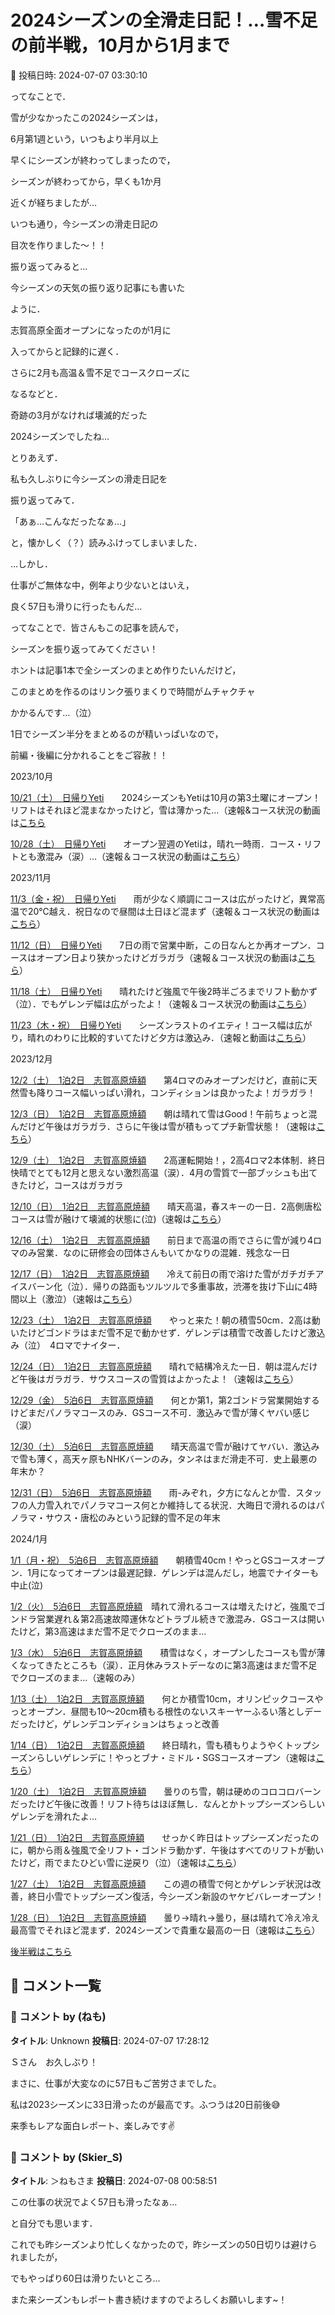 # 2024シーズンの全滑走日記！…雪不足の前半戦，10月から1月まで

📅 投稿日時: 2024-07-07 03:30:10

ってなことで．


雪が少なかったこの2024シーズンは，


6月第1週という，いつもより半月以上


早くにシーズンが終わってしまったので，


シーズンが終わってから，早くも1か月


近くが経ちましたが…


いつも通り，今シーズンの滑走日記の


目次を作りました～！！





振り返ってみると…


今シーズンの天気の振り返り記事にも書いた


ように．


志賀高原全面オープンになったのが1月に


入ってからと記録的に遅く．


さらに2月も高温＆雪不足でコースクローズに


なるなどと．


奇跡の3月がなければ壊滅的だった


2024シーズンでしたね…





とりあえず．


私も久しぶりに今シーズンの滑走日記を


振り返ってみて．


「あぁ…こんなだったなぁ…」


と，懐かしく（？）読みふけってしまいました．





…しかし．


仕事がご無体な中，例年より少ないとはいえ，


良く57日も滑りに行ったもんだ…





ってなことで．皆さんもこの記事を読んで，


シーズンを振り返ってみてください！





ホントは記事1本で全シーズンのまとめ作りたいんだけど，


このまとめを作るのはリンク張りまくりで時間がムチャクチャ


かかるんです…（泣）


1日でシーズン半分をまとめるのが精いっぱいなので，


前編・後編に分かれることをご容赦！！








2023/10月





[10/21（土）　日帰りYeti](e8eec5351d939ed0b01b5b308ca6b47fb.md)　　2024シーズンもYetiは10月の第3土曜にオープン！リフトはそれほど混まなかったけど，雪は薄かった…（速報&コース状況の動画は[こちら](ea778031542e9cc533ab03bc3e5343d8a.md)





[10/28（土）　日帰りYeti](ed97d0a9eb3cc4e487d536d3e98d4095f.md)　　オープン翌週のYetiは，晴れ一時雨．コース・リフトとも激混み（涙）…（速報＆コース状況の動画は[こちら](ee09b209e96a3dbbb5f4af5205e3682a1.md)）





2023/11月





[11/3（金・祝）　日帰りYeti](e92eee2fbda2bace23746220a290b5c17.md)　　雨が少なく順調にコースは広がったけど，異常高温で20℃越え．祝日なので昼間は土日ほど混まず（速報＆コース状況の動画は[こちら](e576fb3fdcd7578ba53491157320ada9c.md)）





[11/12（日）　日帰りYeti](e228e6d1a33b6eb7677936468dd0219d4.md)　　7日の雨で営業中断，この日なんとか再オープン．コースはオープン日より狭かったけどガラガラ（速報＆コース状況の動画は[こちら](ead00a4eb40decad6c960dc0c9abca650.md)）





[11/18（土）　日帰りYeti](e9d968e8d2538a28f28e031a785404dc8.md)　　晴れたけど強風で午後2時半ごろまでリフト動かず（泣）．でもゲレンデ幅は広がったよ！（速報＆コース状況の動画は[こちら](e08b88f48b68c6f658aea13d3fd7ce0cf.md)）





[11/23（木・祝）　日帰りYeti](e18b1cc0774a5e1c7671150af1afb9aaa.md)　　シーズンラストのイエティ！コース幅は広がり，晴れのわりに比較的すいてたけど夕方は激込み．（速報と動画は[こちら](e0e4578d862fe9a3e441767a56d305b04.md)）





2023/12月





[12/2（土）　1泊2日　志賀高原焼額](ec024da4a593d66d0d939552403b80589.md)　　第4ロマのみオープンだけど，直前に天然雪も降りコース幅いっぱい滑れ，コンディションは良かったよ！ガラガラ！


[12/3（日）　1泊2日　志賀高原焼額](e7da3449a14a54cf156f117e7fb4e5fa6.md)　　朝は晴れて雪はGood！午前ちょっと混んだけど午後はガラガラ．さらに午後は雪が積もってプチ新雪状態！（速報は[こちら](e842070fba9b30cb114f7d0b48bb350b3.md)）





[12/9（土）　1泊2日　志賀高原焼額](e459b809e81a9d8035c3c78f15c6bd725.md)　　2高運転開始！，2高4ロマ2本体制．終日快晴でとても12月と思えない激烈高温（涙）．4月の雪質で一部ブッシュも出てきたけど，コースはガラガラ


[12/10（日）　1泊2日　志賀高原焼額](e26dbaeafb8e8801b2aac2fefc03c1d2d.md)　　晴天高温，春スキーの一日．2高側唐松コースは雪が融けて壊滅的状態に(泣)（速報は[こちら](e63e6290ebe87fc1bac69be59915ec800.md)）





[12/16（土）　1泊2日　志賀高原焼額](e37d2d9426e5f964c65f2a4ed040d780b.md)　　前日まで高温の雨でさらに雪が減り4ロマのみ営業．なのに研修会の団体さんもいてかなりの混雑．残念な一日


[12/17（日）　1泊2日　志賀高原焼額](e279ee08f06dd6caef8b441122084278c.md)　　冷えて前日の雨で溶けた雪がガチガチアイスバーン化（泣）．帰りの路面もツルツルで多重事故，渋滞を抜け下山に4時間以上（激泣）（速報は[こちら](e666957e4c03728b12a1f6955b7ae2262.md)）





[12/23（土）　1泊2日　志賀高原焼額](e1b58bc1b0df6875421f7c012bde91b62.md)　　やっと来た！朝の積雪50cm．2高は動いたけどゴンドラはまだ雪不足で動かせず．ゲレンデは積雪で改善したけど激込み（泣）　4ロマでナイター．


[12/24（日）　1泊2日　志賀高原焼額](ebc92f09317fd728771b2e821013b181c.md)　　晴れで結構冷えた一日．朝は混んだけど午後はガラガラ．サウスコースの雪質はよかったよ！（速報は[こちら](ed45a67659a9c2e1e958c12e5b0f06b24.md)）





[12/29（金）　5泊6日　志賀高原焼額](ea7b91ea16c25271bce89bc37edcbf849.md)　　何とか第1，第2ゴンドラ営業開始するけどまだパノラマコースのみ．GSコース不可．激込みで雪が薄くヤバい感じ（涙）


[12/30（土）　5泊6日　志賀高原焼額](e108180f18cdfa52c0aa54079336c4372.md)　　晴天高温で雪が融けてヤバい．激込みで雪も薄く，高天ヶ原もNHKバーンのみ，タンネはまだ滑走不可．史上最悪の年末か？


[12/31（日）　5泊6日　志賀高原焼額](e2983eb67d86c784dfa5d4a31622760e5.md)　　雨-みぞれ，夕方になんとか雪．スタッフの人力雪入れでパノラマコース何とか維持してる状況．大晦日で滑れるのはパノラマ・サウス・唐松のみという記録的雪不足の年末








2024/1月





[1/1（月・祝）　5泊6日　志賀高原焼額](e31917d89143f5ae848e5686156dfc446.md)　　朝積雪40cm！やっとGSコースオープン．1月になってオープンは最遅記録．ゲレンデは混んだし，地震でナイターも中止(泣)


[1/2（火）　5泊6日　志賀高原焼額](e3c7ba69f1cc70aa1a748eeec196b2958.md)　晴れて滑れるコースは増えたけど，強風でゴンドラ営業遅れ＆第2高速故障運休などトラブル続きで激混み．GSコースは開いたけど，第3高速はまだ雪不足でクローズのまま…


[1/3（水）　5泊6日　志賀高原焼額](ea606c86bab4f2ea38fa9d4189d2f5e24.md)　　積雪はなく，オープンしたコースも雪が薄くなってきたところも（涙）．正月休みラストデーなのに第3高速はまだ雪不足でクローズのまま…（速報のみ）





[1/13（土）　1泊2日　志賀高原焼額](eb6f29fdea4f4b18c628c68c469529f96.md)　　何とか積雪10cm，オリンピックコースやっとオープン．昼間も10～20cm積もる根性のないスキーヤーふるい落としデーだったけど，ゲレンデコンディションはちょっと改善


[1/14（日）　1泊2日　志賀高原焼額](e298ae030c61f3328b9c0c7bd23e8ec1e.md)　　終日晴れ，雪も積もりようやくトップシーズンらしいゲレンデに！やっとブナ・ミドル・SGSコースオープン（速報は[こちら](efcdafd4fcbc2e815e8ca26b9978864c6.md)）





[1/20（土）　1泊2日　志賀高原焼額](eb2694a95cdcaab015fdc08eec13e8d91.md)　　曇りのち雪，朝は硬めのコロコロバーンだったけど午後に改善！リフト待ちはほぼ無し．なんとかトップシーズンらしいゲレンデを滑れたよ…


[1/21（日）　1泊2日　志賀高原焼額](e201fc30ca50708e88000030a0763f020.md)　　せっかく昨日はトップシーズンだったのに，朝から雨＆強風で全リフト・ゴンドラ動かず．午後はすべてのリフトが動いたけど，雨でまたひどい雪に逆戻り（泣）（速報は[こちら](e3fa5488480d435784d8105bfe1ac1f55.md)）





[1/27（土）　1泊2日　志賀高原焼額](ecda4b730ceedd32e7266fc05043712fa.md)　　この週の積雪で何とかゲレンデ状況は改善，終日小雪でトップシーズン復活，今シーズン新設のヤケビバレーオープン！


[1/28（日）　1泊2日　志賀高原焼額](e835b28f7e9958666c67b3d84d9253437.md)　　曇り→晴れ→曇り，昼は晴れて冷え冷え最高雪でそれほど混まず．2024シーズンで貴重な最高の一日（速報は[こちら](ef274ea425da592bd5bc488aa1b8413a3.md)）





[後半戦はこちら](eda4ea7585eb88e0c6473bc9db91882c6.md)

## 💬 コメント一覧

### 💬 コメント by (ねも)
**タイトル**: Unknown
**投稿日**: 2024-07-07 17:28:12

Ｓさん　お久しぶり！

まさに、仕事が大変なのに57日もご苦労さまでした。

私は2023シーズンに33日滑ったのが最高です。ふつうは20日前後😅

来季もレアな面白レポート、楽しみです✌️

### 💬 コメント by (Skier_S)
**タイトル**: ＞ねもさま
**投稿日**: 2024-07-08 00:58:51

この仕事の状況でよく57日も滑ったなぁ…

と自分でも思います．

これでも昨シーズンより忙しくなかったので，昨シーズンの50日切りは避けられましたが，

でもやっぱり60日は滑りたいところ…



また来シーズンもレポート書き続けますのでよろしくお願いします~！

